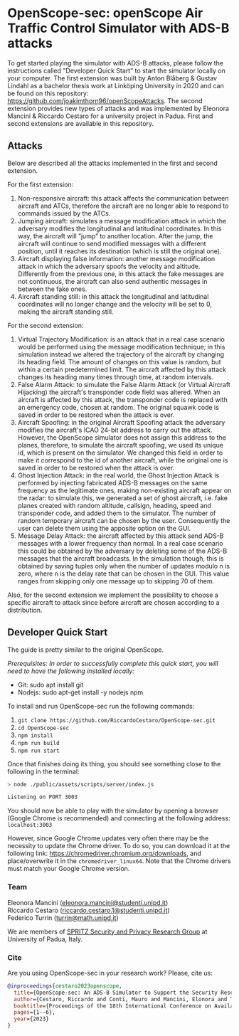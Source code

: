 # OpenScope-sec: openScope Air Traffic Control Simulator with ADS-B attacks

To get started playing the simulator with ADS-B attacks, please follow the instructions called "Developer Quick Start" to start the simulator locally on your computer. The first extension was built by Anton Blåberg & Gustav Lindahl as a bachelor thesis work at Linköping University in 2020 and can be found on this repository: https://github.com/joakimthorn96/openScopeAttacks.
The second extension provides new types of attacks and was implemented by Eleonora Mancini & Riccardo Cestaro for a university project in Padua. First and second extensions are available in this repository.


## Attacks

Below are described all the attacks implemented in the first and second extension.

For the first extension:

1. Non-responsive aircraft: this attack affects the communication between aircraft and ATCs, therefore the aircraft are no longer able to respond to commands issued by the ATCs.
2. Jumping aircraft: simulates a message modification attack in which the adversary modifies the longitudinal and latitudinal coordinates. In this way, the aircraft will ”jump” to another location. After the jump, the aircraft will continue to send modified messages with a different position, until it reaches its destination (which is still the original one).
3. Aircraft displaying false information: another message modification attack in which the adversary spoofs the velocity and altitude. Differently from the previous one, in this attack the fake messages are not continuous, the aircraft can also send authentic messages in between the fake ones.
4. Aircraft standing still: in this attack the longitudinal and latitudinal coordinates will no longer change and the velocity will be set to 0, making the aircraft standing still.

For the second extension:

1. Virtual Trajectory Modification: is an attack that in a real case scenario would be performed using the message modification technique; in this simulation instead we altered the trajectory of the aircraft by changing its heading field. The amount of changes on this value is random, but within a certain predetermined limit. 
The aircraft affected by this attack changes its heading many times through time, at random intervals.
2. False Alarm Attack: to simulate the False Alarm Attack (or Virtual Aircraft Hijacking) the aircraft's transponder code field was altered. When an aircraft is affected by this attack, the transponder code is replaced with an emergency code, chosen at random. The original squawk code is saved in order to be restored when the attack is over.
3. Aircraft Spoofing: in the original Aircraft Spoofing attack the adversary modifies the aircraft's ICAO 24-bit address to carry out the attack. However, the OpenScope simulator does not assign this address to the planes, therefore, to simulate the aircraft spoofing, we used its unique id, which is present on the simulator. We changed this field in order to make it correspond to the id of another aircraft, while the original one is saved in order to be restored when the attack is over.
4. Ghost Injection Attack: in the real world, the Ghost Injection Attack is performed by injecting fabricated ADS-B messages on the same frequency as the legitimate ones, making non-existing aircraft appear on the radar: to simulate this, we generated a set of ghost aircraft, i.e. fake planes created with random altitude, callsign, heading, speed and transponder code, and added them to the simulator. The number of random temporary aircraft can be chosen by the user. Consequently the user can delete them using the apposite option on the GUI. 
5. Message Delay Attack: the aircraft affected by this attack send ADS-B messages with a lower frequency than normal. In a real case scenario this could be obtained by the adversary by deleting some of the ADS-B messages that the aircraft broadcasts. In the simulation though, this is obtained by saving tuples only when the number of updates modulo n is zero, where n is the delay rate that can be chosen in the GUI. This value ranges from skipping only one message up to skipping 70 of them.

Also, for the second extension we implement the possibility to choose a specific aircraft to attack since before aircraft are chosen according to a distribution.

## Developer Quick Start

The guide is pretty similar to the original OpenScope.

_Prerequisites: In order to successfully complete this quick start, you will need to have the following installed locally:_

- Git: sudo apt install git
- Nodejs: sudo apt-get install -y nodejs npm

To install and run OpenScope-sec run the following commands:

1. `git clone https://github.com/RiccardoCestaro/OpenScope-sec.git`
2. `cd OpenScope-sec`
3. `npm install`
4. `npm run build`
5. `npm run start`

Once that finishes doing its thing, you should see something close to the following in the terminal:

```bash
> node ./public/assets/scripts/server/index.js

Listening on PORT 3003
```

You should now be able to play with the simulator by opening a browser (Google Chrome is recommended) and connecting at the following address:
`localhost:3003`

However, since Google Chrome updates very often there may be the necessity to update the Chrome driver.
To do so, you can download it at the following link: https://chromedriver.chromium.org/downloads, and place/overwrite it in the `chromedriver_linux64`.
Note that the Chrome drivers must match your Google Chrome version.

### Team
Eleonora Mancini (eleonora.mancini@studenti.unipd.it)  
Riccardo Cestaro (riccardo.cestaro.1@studenti.unipd.it)  
Federico Turrin (turrin@math.unipd.it)

We are members of [SPRITZ Security and Privacy Research Group](https://spritz.math.unipd.it/) at University of Padua, Italy.

### Cite

Are you using OpenScope-sec in your research work? Please, cite us:
```bibtex   
@inproceedings{cestaro2023openscope,
  title={OpenScope-sec: An ADS-B Simulator to Support the Security Research},
  author={Cestaro, Riccardo and Conti, Mauro and Mancini, Elonora and Turrin, Federico},
  booktitle={Proceedings of the 18th International Conference on Availability, Reliability and Security},
  pages={1--6},
  year={2023}
}
```
